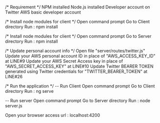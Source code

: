 /* Requirement */
NPM installed
Node.js installed
Developer account on Twitter
AWS basic developer account

/* Install node modules for client */
Open command prompt
Go to Client directory
	Run : npm install 

/* Install node modules for client */
Open command prompt
Go to Server directory
	Run : npm install 

/* Update personal account info */
	Open file "server/routes/twitter.js"
	Update your AWS personal account ID in place of "AWS_ACCESS_KEY_ID" at LINE#9
	Update your AWS Secret Access key in place of "AWS_SECRET_ACCESS_KEY" at LINE#10
	Update Twitter BEARER TOKEN generated using Twitter credentials for "TWITTER_BEARER_TOKEN" at LINE#26
	
/* Run the application */
-- Run Client
Open command prompt
Go to Client directory
	Run : ng serve 

-- Run server
Open command prompt
Go to Server directory
	Run : node server.js
	
Open your browser
access url : localhost:4200
